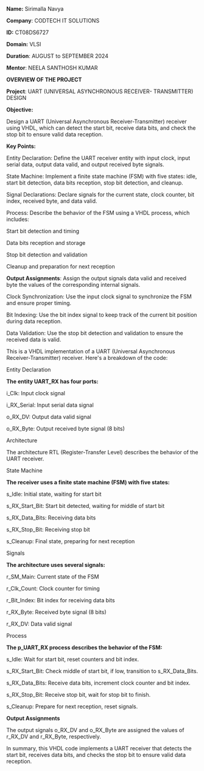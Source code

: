 **Name:** Sirimalla Navya

**Company**: CODTECH IT SOLUTIONS

**ID:** CT08DS6727

**Domain:** VLSI

**Duration**: AUGUST to SEPTEMBER 2024

**Mentor**: NEELA SANTHOSH KUMAR

**OVERVIEW OF THE PROJECT**

**Project**: UART (UNIVERSAL ASYNCHRONOUS RECEIVER- TRANSMITTER) DESIGN

**Objective:**

Design a UART (Universal Asynchronous Receiver-Transmitter) receiver using VHDL, which can detect the start bit, receive data bits, and check the stop bit to ensure valid data reception.

**Key Points:**

Entity Declaration: Define the UART receiver entity with input clock, input serial data, output data valid, and output received byte signals.

State Machine: Implement a finite state machine (FSM) with five states: idle, start bit detection, data bits reception, stop bit detection, and cleanup.

Signal Declarations: Declare signals for the current state, clock counter, bit index, received byte, and data valid.

Process: Describe the behavior of the FSM using a VHDL process, which includes:

Start bit detection and timing

Data bits reception and storage

Stop bit detection and validation

Cleanup and preparation for next reception

**Output Assignments**: Assign the output signals data valid and received byte the values of the corresponding internal signals.

Clock Synchronization: Use the input clock signal to synchronize the FSM and ensure proper timing.

Bit Indexing: Use the bit index signal to keep track of the current bit position during data reception.

Data Validation: Use the stop bit detection and validation to ensure the received data is valid.

This is a VHDL implementation of a UART (Universal Asynchronous Receiver-Transmitter) receiver. Here's a breakdown of the code:

Entity Declaration

**The entity UART_RX has four ports:**

i_Clk: Input clock signal

i_RX_Serial: Input serial data signal

o_RX_DV: Output data valid signal

o_RX_Byte: Output received byte signal (8 bits)

Architecture

The architecture RTL (Register-Transfer Level) describes the behavior of the UART receiver.

State Machine

**The receiver uses a finite state machine (FSM) with five states:**

s_Idle: Initial state, waiting for start bit

s_RX_Start_Bit: Start bit detected, waiting for middle of start bit

s_RX_Data_Bits: Receiving data bits

s_RX_Stop_Bit: Receiving stop bit

s_Cleanup: Final state, preparing for next reception

Signals

**The architecture uses several signals:**

r_SM_Main: Current state of the FSM

r_Clk_Count: Clock counter for timing

r_Bit_Index: Bit index for receiving data bits

r_RX_Byte: Received byte signal (8 bits)

r_RX_DV: Data valid signal

Process

**The p_UART_RX process describes the behavior of the FSM:**

s_Idle: Wait for start bit, reset counters and bit index.

s_RX_Start_Bit: Check middle of start bit, if low, transition to s_RX_Data_Bits.

s_RX_Data_Bits: Receive data bits, increment clock counter and bit index.

s_RX_Stop_Bit: Receive stop bit, wait for stop bit to finish.

s_Cleanup: Prepare for next reception, reset signals.

**Output Assignments**

The output signals o_RX_DV and o_RX_Byte are assigned the values of r_RX_DV and r_RX_Byte, respectively.

In summary, this VHDL code implements a UART receiver that detects the start bit, receives data bits, and checks the stop bit to ensure valid data reception.
